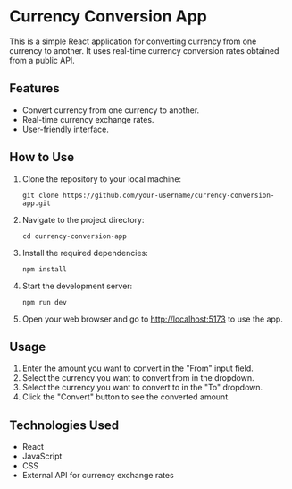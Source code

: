 # Currency Conversion App

This is a simple React application for converting currency from one currency to another. It uses real-time currency conversion rates obtained from a public API.

## Features

- Convert currency from one currency to another.
- Real-time currency exchange rates.
- User-friendly interface.

## How to Use

1. Clone the repository to your local machine:

   ```
   git clone https://github.com/your-username/currency-conversion-app.git
   ```

2. Navigate to the project directory:

   ```
   cd currency-conversion-app
   ```

3. Install the required dependencies:

   ```
   npm install
   ```

4. Start the development server:

   ```
   npm run dev
   ```

5. Open your web browser and go to [http://localhost:5173](http://localhost:5173) to use the app.

## Usage

1. Enter the amount you want to convert in the "From" input field.
2. Select the currency you want to convert from in the dropdown.
3. Select the currency you want to convert to in the "To" dropdown.
4. Click the "Convert" button to see the converted amount.

## Technologies Used

- React
- JavaScript
- CSS
- External API for currency exchange rates
